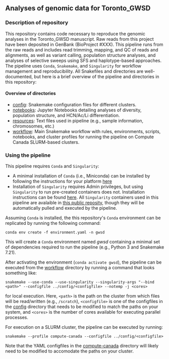 ## Analyses of genomic data for Toronto_GWSD

### Description of repository

This repository contains code necessary to reproduce the genomic analyses in
the Toronto_GWSD manuscript. Raw reads from this project have been deposited in
GenBank (BioProject #XXX). This pipeline runs from the raw reads and includes
read trimming, mapping, and QC of reads and alignments, as well as variant
calling, population structure analyses, and analyses of selective sweeps using
SFS and haplotype-based approaches. The pipeline uses `Conda`, `Snakemake`, and
`Singularity` for workflow management and reproducibility. All Snakefiles and
directories are well-documented, but here is a brief overview of the pipeline
and directories in this repository:

#### Overview of directories

- [config](./config): Snakemake configuration files for different clusters.
- [notebooks](./notebooks): Jupyter Notebooks detailing analyses of diversity,
  population structure, and HCN/Ac/Li differentiation.
- [resources](./resources): Text files used in pipeline (e.g., sample
  information, chromosomes, etc.)
- [workflow](./workflow): Main Snakemake workflow with rules, environments,
  scripts, notebooks, and cluster profiles for running the pipeline on Compute
  Canada SLURM-based clusters.

### Using the pipeline

This pipeline requires `Conda` and `Singularity`:

- A minimal installation of `Conda` (i.e., Miniconda) can be installed by
  following the instructions for your platform
  [here](https://docs.conda.io/projects/conda/en/latest/user-guide/install/index.html)
- Installation of `Singularity` requires Admin privileges, but using
  `Singularity` to run pre-created containers does not. Installation
  instructions can be found
  [here](https://sylabs.io/guides/3.5/admin-guide/installation.html). All
  `Singularity` containers used in this pipeline are avalaible in [this public
  reposity](https://cloud.sylabs.io/library/james-s-santangelo), though they
  will be automatically pulled and executed by the pipeline. 

Assuming `Conda` is installed, the this repository's `Conda` environment can be
replicated by running the following command:

`conda env create -f environment.yaml -n gwsd`

This will create a `Conda` environment named _gwsd_ containing a minimal
set of dependencies required to run the pipeline (e.g., Python 3 and
Snakemake 7.21).

After activating the environment (`conda activate gwsd`), the pipeline can
be executed from the [workflow](./workflow) directory by running a command that
looks something like:

`snakemake --use-conda --use-singularity --singularity-args "--bind <path>"
--configfile ../config/<configfile> --notemp -j <cores>`

for local execution. Here, `<path>` is the path on the cluster from which files
will be read/written (e.g., `/scratch`), `<configfile>` is one of the
configfiles in the [config](./config) directory that needs to be modified
to match the paths on your system, and `<cores>` is the number of cores
available for executing parallel processes. 

For execution on a SLURM cluster, the pipeline can be executed by running:

`snakemake --profile compute-canada --configfile ../config/<configfile>`

Note that the YAML configfiles in the
[compute-canada](./workflow/compute-canada/) directory will likely need to be
modified to accomodate the paths on your cluster.
